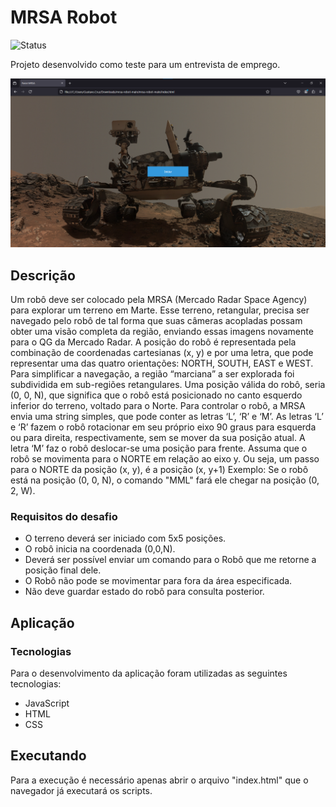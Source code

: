 # MRSA Robot

![Status](http://img.shields.io/static/v1?label=Status&message=Finalizado&color=GREEN&style=for-the-badge)

Projeto desenvolvido como teste para um entrevista de emprego.

![Demonstração da Aplicação](./img/demo.png)

## Descrição
Um robô deve ser colocado pela MRSA (Mercado Radar Space Agency) para explorar
um terreno em Marte.
Esse terreno, retangular, precisa ser navegado pelo robô de tal forma que suas
câmeras acopladas possam obter uma visão completa da região, enviando essas
imagens novamente para o QG da Mercado Radar.
A posição do robô é representada pela combinação de coordenadas cartesianas (x, y)
e por uma letra, que pode representar uma das quatro orientações: NORTH, SOUTH,
EAST e WEST.
Para simplificar a navegação, a região “marciana” a ser explorada foi subdividida em
sub-regiões retangulares.
Uma posição válida do robô, seria (0, 0, N), que significa que o robô está posicionado
no canto esquerdo inferior do terreno, voltado para o Norte.
Para controlar o robô, a MRSA envia uma string simples, que pode conter as letras ‘L’,
‘R’ e ‘M’. As letras ‘L’ e ‘R’ fazem o robô rotacionar em seu próprio eixo 90 graus para
esquerda ou para direita, respectivamente, sem se mover da sua posição atual. A letra
‘M’ faz o robô deslocar-se
uma posição para frente.
Assuma que o robô se movimenta para o NORTE em relação ao eixo y. Ou seja, um
passo para o NORTE da posição (x, y), é a posição (x, y+1)
Exemplo: Se o robô está na posição (0, 0, N), o comando "MML" fará ele chegar na
posição (0, 2, W).

### Requisitos do desafio

* O terreno deverá ser iniciado com 5x5 posições.
* O robô inicia na coordenada (0,0,N).
* Deverá ser possível enviar um comando para o Robô que me retorne a posição final dele.
* O Robô não pode se movimentar para fora da área especificada.
* Não deve guardar estado do robô para consulta posterior.

## Aplicação
### Tecnologias

Para o desenvolvimento da aplicação foram utilizadas as seguintes tecnologias:

* JavaScript
* HTML
* CSS

## Executando

Para a execução é necessário apenas abrir o arquivo "index.html" que o navegador já executará os scripts.
